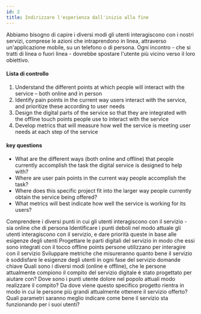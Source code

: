 ```yaml
---
id: 2
title: Indirizzare l'esperienza dall'inizio alla fine
---
```


Abbiamo bisogno di capire i diversi modi gli utenti interagiscono con i nostri servizi, comprese le azioni che intraprendono in linea, attraverso un'applicazione mobile, su un telefono o di persona. Ogni incontro - che si tratti di linea o fuori linea - dovrebbe spostare l'utente più vicino verso il loro obiettivo.

#### Lista di controllo
1. Understand the different points at which people will interact with the service – both online and in person
2. Identify pain points in the current way users interact with the service, and prioritize these according to user needs
3. Design the digital parts of the service so that they are integrated with the offline touch points people use to interact with the service
4. Develop metrics that will measure how well the service is meeting user needs at each step of the service


#### key questions
- What are the different ways (both online and offline) that people currently accomplish the task the digital service is designed to help with?
- Where are user pain points in the current way people accomplish the task?
- Where does this specific project fit into the larger way people currently obtain the service being offered?
- What metrics will best indicate how well the service is working for its users?



Comprendere i diversi punti in cui gli utenti interagiscono con il servizio - sia online che di persona
Identificare i punti deboli nel modo attuale gli utenti interagiscono con il servizio, e dare priorità queste in base alle esigenze degli utenti
Progettare le parti digitali del servizio in modo che essi sono integrati con il tocco offline points persone utilizzano per interagire con il servizio
Sviluppare metriche che misureranno quanto bene il servizio è soddisfare le esigenze degli utenti in ogni fase del servizio
domande chiave
Quali sono i diversi modi (online e offline), che le persone attualmente compiono il compito del servizio digitale è stato progettato per aiutare con?
Dove sono i punti utente dolore nel popolo attuali modo realizzare il compito?
Da dove viene questo specifico progetto rientra in modo in cui le persone più grandi attualmente ottenere il servizio offerto?
Quali parametri saranno meglio indicare come bene il servizio sta funzionando per i suoi utenti?
